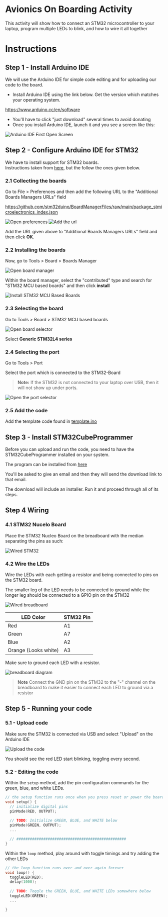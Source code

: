 # Avionics On Boarding Activity 

This activity will show how to connect an STM32 microcontroller to your laptop, program multiple LEDs to blink, and how to wire it all together


# Instructions 

## Step 1 - Install Arduino IDE

We will use the Arduino IDE for simple code editing and for uploading our code to the board. 

- Install Arduino IDE using the link below. Get the version which matches your operating system. 

https://www.arduino.cc/en/software

- You'll have to click "just download" several times to avoid donating 
- Once you install Arduino IDE, launch it and you see a screen like this:

![Arduino IDE First Open Screen](images/open_arduino.png)


## Step 2 - Configure Arduino IDE for STM32

We have to install support for STM32 boards.   
Instructions taken from [here](https://community.st.com/t5/stm32-mcus/how-to-program-and-debug-the-stm32-using-the-arduino-ide/ta-p/608514), but the follow the
ones given below. 

### 2.1 Collecting the boards

Go to File > Preferences and then add the following URL to the "Additional Boards Managers URLs" field

https://github.com/stm32duino/BoardManagerFiles/raw/main/package_stmicroelectronics_index.json

![Open preferences](images/preferences.png)
![Add the url](images/additional_board.png)

Add the URL given above to "Additional Boards Managers URLs" field and then click **OK**.

### 2.2 Installing the boards

Now, go to Tools > Board > Boards Manager

![Open board manager](images/board_manager.png)

Within the board manager, select the "contributed" type and search for "STM32 MCU based boards" and then click **install**

![Install STM32 MCU Based Boards](images/Install_boards.png)


### 2.3 Selecting the board

Go to Tools > Board > STM32 MCU based boards

![Open board selector](images/board_select.png)

Select **Generic STM32L4 series**

### 2.4 Selecting the port 

Go to Tools > Port

Select the port which is connected to the STM32-Board

> **Note:** If the STM32 is not connected to your laptop over USB, then it will not show up under ports. 


![Open the port selector](images/port_select.png)

### 2.5 Add the code

Add the template code found in [template.ino](template.ino)


## Step 3 - Install STM32CubeProgrammer 

Before you can upload and run the code, you need to have the STM32CubeProgrammer installed on your system.

The program can be installed from [here](https://www.st.com/en/development-tools/stm32cubeprog.html#get-software)

You'll be asked to give an email and then they will send the download link to that email. 

The download will include an installer. Run it and proceed through all of its steps. 

## Step 4 Wiring 


### 4.1 STM32 Nucelo Board
Place the STM32 Nucleo Board on the breadboard with the median separating the pins as such:

![Wired STM32](images/stm32-wired.jpg)

### 4.2 Wire the LEDs

Wire the LEDs with each getting a resistor and being connected to pins on the STM32 board.

The smaller leg of the LED needs to be connected to ground while the longer leg should be connected to a GPIO pin on the STM32

![Wired breadboard](images/breadboard-wired.jpg)

| LED Color | STM32 Pin |
|-----------|-----------|
| Red | A1 |
| Green | A7 |
| Blue | A2 | 
| Orange (Looks white) | A3 | 

Make sure to ground each LED with a resistor.

![breadboard diagram](images/breadboard.png) 

> **Note** Connect the GND pin on the STM32 to the "-" channel on the breadboard to make it easier to connect each LED to ground via a resistor

## Step 5 - Running your code

### 5.1 - Upload code 

Make sure the STM32 is connected via USB and select "Upload" on the Arduino IDE

![Upload the code](images/upload.png)

You should see the red LED start blinking, toggling every second. 

### 5.2 - Editing the code

Within the `setup` method, add the pin configuration commands for the green, blue, and white LEDs. 

```c++
// the setup function runs once when you press reset or power the board
void setup() {
  // initialize digital pins
  pinMode(RED, OUTPUT);
  
  // TODO: Initialize GREEN, BLUE, and WHITE below
  pinMode(GREEN, OUTPUT);
  ...

  // #################################################
}

```

Within the `loop` method, play around with toggle timings and try adding the other LEDs

```c++
// the loop function runs over and over again forever
void loop() {
  toggleLED(RED);
  delay(1000);
  
  // TODO: Toggle the GREEN, BLUE, and WHITE LEDs somewhere below 
  toggleLED(GREEN);
  ...

}
```